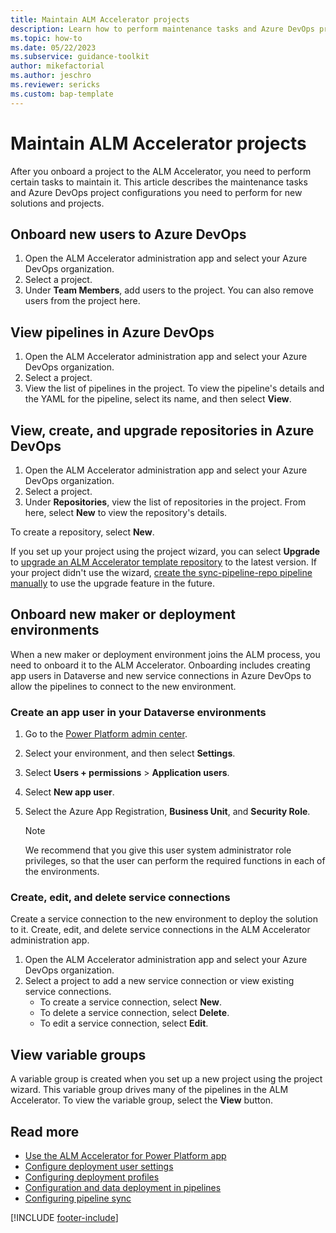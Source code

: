 ```yaml
---
title: Maintain ALM Accelerator projects
description: Learn how to perform maintenance tasks and Azure DevOps project configurations in the ALM Accelerator for Power Platform.
ms.topic: how-to
ms.date: 05/22/2023
ms.subservice: guidance-toolkit
author: mikefactorial
ms.author: jeschro
ms.reviewer: sericks
ms.custom: bap-template
---
```


# Maintain ALM Accelerator projects

After you onboard a project to the ALM Accelerator, you need to perform certain tasks to maintain it. This article describes the maintenance tasks and Azure DevOps project configurations you need to perform for new solutions and projects.

## Onboard new users to Azure DevOps

1. Open the ALM Accelerator administration app and select your Azure DevOps organization.
1. Select a project.
1. Under **Team Members**, add users to the project. You can also remove users from the project here.

## View pipelines in Azure DevOps

1. Open the ALM Accelerator administration app and select your Azure DevOps organization.
1. Select a project.
1. View the list of pipelines in the project.
    To view the pipeline's details and the YAML for the pipeline, select its name, and then select **View**.

## View, create, and upgrade repositories in Azure DevOps

1. Open the ALM Accelerator administration app and select your Azure DevOps organization.
1. Select a project.
1. Under **Repositories**, view the list of repositories in the project.
    From here, select **New** to view the repository's details.

To create a repository, select **New**.

If you set up your project using the project wizard, you can select **Upgrade** to [upgrade an ALM Accelerator template repository](setup-upgrade-configuration.md) to the latest version. If your project didn't use the wizard, [create the sync-pipeline-repo pipeline manually](setup-pipeline-sync.md) to use the upgrade feature in the future.

## Onboard new maker or deployment environments

When a new maker or deployment environment joins the ALM process, you need to onboard it to the ALM Accelerator. Onboarding includes creating app users in Dataverse and new service connections in Azure DevOps to allow the pipelines to connect to the new environment.

### Create an app user in your Dataverse environments

1. Go to the [Power Platform admin center](https://aka.ms/ppac).

1. Select your environment, and then select **Settings**.

1. Select **Users + permissions** > **Application users**.

1. Select **New app user**.

1. Select the Azure App Registration, **Business Unit**, and **Security Role**.

    > [!NOTE]
    > We recommend that you give this user system administrator role privileges, so that the user can perform the required functions in each of the environments.

### Create, edit, and delete service connections

Create a service connection to the new environment to deploy the solution to it. Create, edit, and delete service connections in the ALM Accelerator administration app.

1. Open the ALM Accelerator administration app and select your Azure DevOps organization.
1. Select a project to add a new service connection or view existing service connections.
    - To create a service connection, select **New**.
    - To delete a service connection, select **Delete**.
    - To edit a service connection, select **Edit**.

## View variable groups

A variable group is created when you set up a new project using the project wizard. This variable group drives many of the pipelines in the ALM Accelerator. To view the variable group, select the **View** button.

## Read more

- [Use the ALM Accelerator for Power Platform app](overview.md)
- [Configure deployment user settings](setup-deployment-user-settings.md)
- [Configuring deployment profiles](setup-deployment-user-profiles.md)
- [Configuration and data deployment in pipelines](setup-data-deployment-configuration.md)
- [Configuring pipeline sync](setup-pipeline-sync.md)

[!INCLUDE [footer-include](../../includes/footer-banner.md)]
